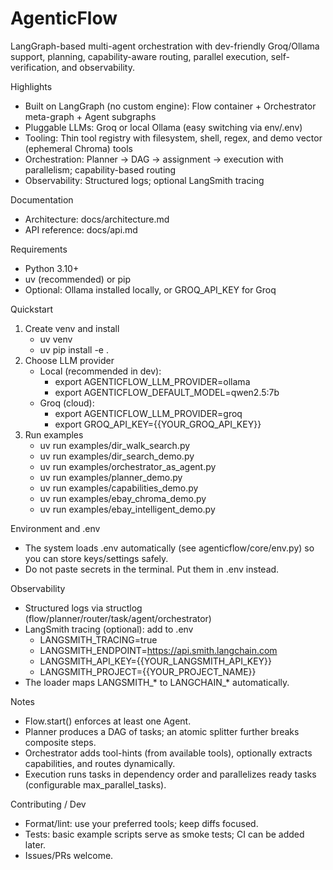# AgenticFlow

LangGraph-based multi-agent orchestration with dev-friendly Groq/Ollama support, planning, capability-aware routing, parallel execution, self-verification, and observability.

Highlights
- Built on LangGraph (no custom engine): Flow container + Orchestrator meta-graph + Agent subgraphs
- Pluggable LLMs: Groq or local Ollama (easy switching via env/.env)
- Tooling: Thin tool registry with filesystem, shell, regex, and demo vector (ephemeral Chroma) tools
- Orchestration: Planner → DAG → assignment → execution with parallelism; capability-based routing
- Observability: Structured logs; optional LangSmith tracing

Documentation
- Architecture: docs/architecture.md
- API reference: docs/api.md

Requirements
- Python 3.10+
- uv (recommended) or pip
- Optional: Ollama installed locally, or GROQ_API_KEY for Groq

Quickstart
1) Create venv and install
   - uv venv
   - uv pip install -e .
2) Choose LLM provider
   - Local (recommended in dev):
     - export AGENTICFLOW_LLM_PROVIDER=ollama
     - export AGENTICFLOW_DEFAULT_MODEL=qwen2.5:7b
   - Groq (cloud):
     - export AGENTICFLOW_LLM_PROVIDER=groq
     - export GROQ_API_KEY={{YOUR_GROQ_API_KEY}}
3) Run examples
   - uv run examples/dir_walk_search.py
   - uv run examples/dir_search_demo.py
   - uv run examples/orchestrator_as_agent.py
   - uv run examples/planner_demo.py
   - uv run examples/capabilities_demo.py
   - uv run examples/ebay_chroma_demo.py
   - uv run examples/ebay_intelligent_demo.py

Environment and .env
- The system loads .env automatically (see agenticflow/core/env.py) so you can store keys/settings safely.
- Do not paste secrets in the terminal. Put them in .env instead.

Observability
- Structured logs via structlog (flow/planner/router/task/agent/orchestrator)
- LangSmith tracing (optional): add to .env
  - LANGSMITH_TRACING=true
  - LANGSMITH_ENDPOINT=https://api.smith.langchain.com
  - LANGSMITH_API_KEY={{YOUR_LANGSMITH_API_KEY}}
  - LANGSMITH_PROJECT={{YOUR_PROJECT_NAME}}
- The loader maps LANGSMITH_* to LANGCHAIN_* automatically.

Notes
- Flow.start() enforces at least one Agent.
- Planner produces a DAG of tasks; an atomic splitter further breaks composite steps.
- Orchestrator adds tool-hints (from available tools), optionally extracts capabilities, and routes dynamically.
- Execution runs tasks in dependency order and parallelizes ready tasks (configurable max_parallel_tasks).

Contributing / Dev
- Format/lint: use your preferred tools; keep diffs focused.
- Tests: basic example scripts serve as smoke tests; CI can be added later.
- Issues/PRs welcome.
